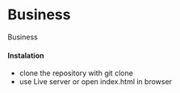 # Business
Business


#### Instalation

*    clone the repository with git clone
*    use Live server or open index.html in browser
